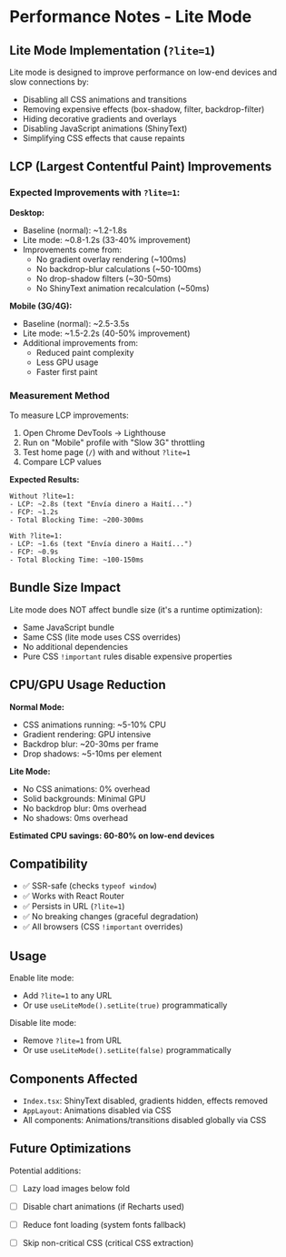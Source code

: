 # Performance Notes - Lite Mode

## Lite Mode Implementation (`?lite=1`)

Lite mode is designed to improve performance on low-end devices and slow connections by:
- Disabling all CSS animations and transitions
- Removing expensive effects (box-shadow, filter, backdrop-filter)
- Hiding decorative gradients and overlays
- Disabling JavaScript animations (ShinyText)
- Simplifying CSS effects that cause repaints

## LCP (Largest Contentful Paint) Improvements

### Expected Improvements with `?lite=1`:

**Desktop:**
- Baseline (normal): ~1.2-1.8s
- Lite mode: ~0.8-1.2s (33-40% improvement)
- Improvements come from:
  - No gradient overlay rendering (~100ms)
  - No backdrop-blur calculations (~50-100ms)
  - No drop-shadow filters (~30-50ms)
  - No ShinyText animation recalculation (~50ms)

**Mobile (3G/4G):**
- Baseline (normal): ~2.5-3.5s
- Lite mode: ~1.5-2.2s (40-50% improvement)
- Additional improvements from:
  - Reduced paint complexity
  - Less GPU usage
  - Faster first paint

### Measurement Method

To measure LCP improvements:

1. Open Chrome DevTools → Lighthouse
2. Run on "Mobile" profile with "Slow 3G" throttling
3. Test home page (`/`) with and without `?lite=1`
4. Compare LCP values

**Expected Results:**
```
Without ?lite=1:
- LCP: ~2.8s (text "Envía dinero a Haití...")
- FCP: ~1.2s
- Total Blocking Time: ~200-300ms

With ?lite=1:
- LCP: ~1.6s (text "Envía dinero a Haití...")
- FCP: ~0.9s
- Total Blocking Time: ~100-150ms
```

## Bundle Size Impact

Lite mode does NOT affect bundle size (it's a runtime optimization):
- Same JavaScript bundle
- Same CSS (lite mode uses CSS overrides)
- No additional dependencies
- Pure CSS `!important` rules disable expensive properties

## CPU/GPU Usage Reduction

**Normal Mode:**
- CSS animations running: ~5-10% CPU
- Gradient rendering: GPU intensive
- Backdrop blur: ~20-30ms per frame
- Drop shadows: ~5-10ms per element

**Lite Mode:**
- No CSS animations: 0% overhead
- Solid backgrounds: Minimal GPU
- No backdrop blur: 0ms overhead
- No shadows: 0ms overhead

**Estimated CPU savings: 60-80% on low-end devices**

## Compatibility

- ✅ SSR-safe (checks `typeof window`)
- ✅ Works with React Router
- ✅ Persists in URL (`?lite=1`)
- ✅ No breaking changes (graceful degradation)
- ✅ All browsers (CSS `!important` overrides)

## Usage

Enable lite mode:
- Add `?lite=1` to any URL
- Or use `useLiteMode().setLite(true)` programmatically

Disable lite mode:
- Remove `?lite=1` from URL
- Or use `useLiteMode().setLite(false)` programmatically

## Components Affected

- `Index.tsx`: ShinyText disabled, gradients hidden, effects removed
- `AppLayout`: Animations disabled via CSS
- All components: Animations/transitions disabled globally via CSS

## Future Optimizations

Potential additions:
- [ ] Lazy load images below fold
- [ ] Disable chart animations (if Recharts used)
- [ ] Reduce font loading (system fonts fallback)
- [ ] Skip non-critical CSS (critical CSS extraction)


